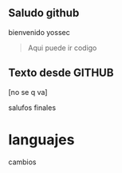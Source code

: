 ## Saludo github

bienvenido yossec
> Aqui puede ir codigo
>
## Texto desde GITHUB
[no se q va]

salufos finales
# languajes
 cambios 
 
